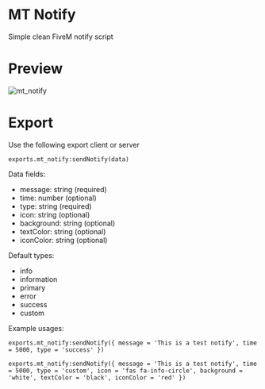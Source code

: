# MT Notify
Simple clean FiveM notify script

# Preview
![mt_notify](https://github.com/MT-Scripts/mt_notify/assets/89866234/ac80b683-6d7e-49f6-8a09-d2344015739b)

# Export
Use the following export client or server
```
exports.mt_notify:sendNotify(data)
```
Data fields:
- message: string (required)
- time: number (optional)
- type: string (required)
- icon: string (optional)
- background: string (optional)
- textColor: string (optional)
- iconColor: string (optional)

Default types:
- info
- information
- primary
- error
- success
- custom

Example usages:
```
exports.mt_notify:sendNotify({ message = 'This is a test notify', time = 5000, type = 'success' })
```
```
exports.mt_notify:sendNotify({ message = 'This is a test notify', time = 5000, type = 'custom', icon = 'fas fa-info-circle', background = 'white', textColor = 'black', iconColor = 'red' })
```
